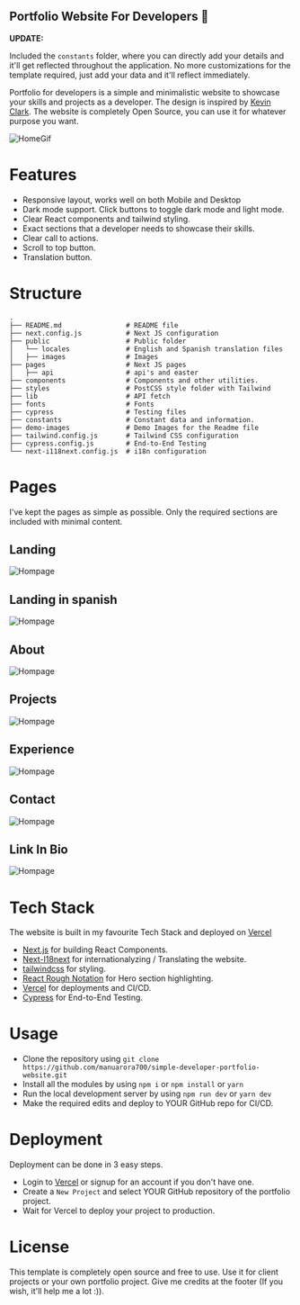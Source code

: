 ## Portfolio Website For Developers 💯

**UPDATE:**

 Included the `constants` folder, where you can directly add your details and it'll get reflected throughout the application. No more customizations for the template required, just add your data and it'll reflect immediately.

Portfolio for developers is a simple and minimalistic website to showcase your skills and projects as a developer. The design is inspired by [Kevin Clark](https://kevinclark.ca). The website is completely Open Source, you can use it for whatever purpose you want.

![HomeGif](https://github.com/lertsoft/NEXTjs-personal/blob/main/demo-images/websitegif.gif)

# Features

- Responsive layout, works well on both Mobile and Desktop
- Dark mode support. Click buttons to toggle dark mode and light mode.
- Clear React components and tailwind styling.
- Exact sections that a developer needs to showcase their skills.
- Clear call to actions.
- Scroll to top button.
- Translation button.

# Structure

```
.
├── README.md                # README file
├── next.config.js           # Next JS configuration
├── public                   # Public folder
│   └── locales              # English and Spanish translation files
│   ├── images               # Images
├── pages                    # Next JS pages
│   ├── api                  # api's and easter
├── components               # Components and other utilities.
├── styles                   # PostCSS style folder with Tailwind
├── lib                      # API fetch
├── fonts                    # Fonts
├── cypress                  # Testing files
├── constants                # Constant data and information.
├── demo-images              # Demo Images for the Readme file
├── tailwind.config.js       # Tailwind CSS configuration
├── cypress.config.js        # End-to-End Testing
└── next-i118next.config.js  # i18n configuration
```

# Pages

I've kept the pages as simple as possible. Only the required sections are included with minimal content.

## Landing

![Hompage](https://github.com/lertsoft/NEXTjs-personal/blob/main/demo-images/home.png)

## Landing in spanish

![Hompage](https://github.com/lertsoft/NEXTjs-personal/blob/main/demo-images/home_es.png)

## About

![Hompage](https://github.com/lertsoft/NEXTjs-personal/blob/main/demo-images/about.png)

## Projects

![Hompage](https://github.com/lertsoft/NEXTjs-personal/blob/main/demo-images/projects.png)

## Experience

![Hompage](https://github.com/lertsoft/NEXTjs-personal/blob/main/demo-images/experience.png)

## Contact

![Hompage](https://github.com/lertsoft/NEXTjs-personal/blob/main/demo-images/contact.png)

## Link In Bio

![Hompage](https://github.com/lertsoft/NEXTjs-personal/blob/main/demo-images/linkIn.jpg)

# Tech Stack

The website is built in my favourite Tech Stack and deployed on [Vercel](https://vercel.com)

- [Next.js](https://nextjs.org) for building React Components.
- [Next-I18next](https://github.com/isaachinman/next-i18next) for internationalyzing / Translating the website.
- [tailwindcss](https://tailwindcss.com) for styling.
- [React Rough Notation](https://roughnotation.com) for Hero section highlighting.
- [Vercel](https://vercel.com) for deployments and CI/CD.
- [Cypress](https://go.cypress.io) for End-to-End Testing.

# Usage

- Clone the repository using `git clone https://github.com/manuarora700/simple-developer-portfolio-website.git`
- Install all the modules by using `npm i` or `npm install` or `yarn`
- Run the local development server by using `npm run dev` or `yarn dev`
- Make the required edits and deploy to YOUR GitHub repo for CI/CD.

# Deployment

Deployment can be done in 3 easy steps.

- Login to [Vercel](https://vercel.com) or signup for an account if you don't have one.
- Create a `New Project` and select YOUR GitHub repository of the portfolio project.
- Wait for Vercel to deploy your project to production.

# License

This template is completely open source and free to use. Use it for client projects or your own portfolio project. Give me credits at the footer (If you wish, it'll help me a lot :)).

